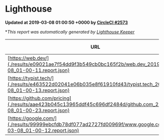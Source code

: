 
# Lighthouse

**Updated at 2019-03-08 01:00:50 +0000 by [CircleCI #2573](https://circleci.com/gh/ItinerisLtd/lighthouse-keeper-example/2573)**

**This report was automatically generated by [Lighthouse Keeper](https://github.com/itinerisltd/lighthouse-keeper)*

| URL | Performance | Accessibility | Best Practices | SEO | PWA | Updated At |
| --- | --- | --- | --- | --- | --- | --- |
| [https://web.dev/](./results/e09021ae7f54dd9f3b549cb0bc165f2b/web.dev_2019-03-08_01-00-11.report.json) | 0.97 | 0.93 | 1 | 0.87 | 1 | 2019-03-08T01:00:11.832Z |
| [https://typist.tech/](./results/e463522d02041e06b035e8f61910fd43/typist.tech_2019-03-08_01-00-13.report.json) | 1 |  |  |  |  | 2019-03-08T01:00:13.359Z |
| [https://github.com/pricing](./results/aae423b045c13965ddf45c696df2484d/github.com_2019-03-08_01-00-23.report.json) | 0.8 | 0.89 | 0.93 | 0.91 | 0.58 | 2019-03-08T01:00:23.017Z |
| [https://google.com/](./results/99999ebcfdb78df077ad2727fd00969f/www.google.com_2019-03-08_01-00-12.report.json) | 0.93 | 0.71 | 0.93 | 0.8 | 0.58 | 2019-03-08T01:00:12.727Z |

